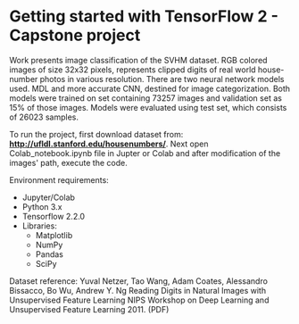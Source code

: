 # Getting started with TensorFlow 2 - Capstone project

  Work presents image classification of the SVHM dataset. RGB colored images of size 32x32 pixels, represents clipped digits of real world house-number photos in various resolution. There are two neural network models used. MDL and more accurate CNN, destined for image categorization. Both models were trained on set containing 73257 images and validation set as 15% of those images. Models were evaluated using test set, which consists of 26023 samples. 
  
To run the project, first download dataset from: **http://ufldl.stanford.edu/housenumbers/**.
Next open Colab_notebook.ipynb file in Jupter or Colab and after modification of the images' path, execute the code.  

Environment requirements: 
* Jupyter/Colab
* Python 3.x
* Tensorflow 2.2.0
* Libraries:
  * Matplotlib
  * NumPy
  * Pandas
  * SciPy

Dataset reference: Yuval Netzer, Tao Wang, Adam Coates, Alessandro Bissacco, Bo Wu, Andrew Y. Ng Reading Digits in Natural Images with Unsupervised Feature Learning NIPS Workshop on Deep Learning and Unsupervised Feature Learning 2011. (PDF) 
